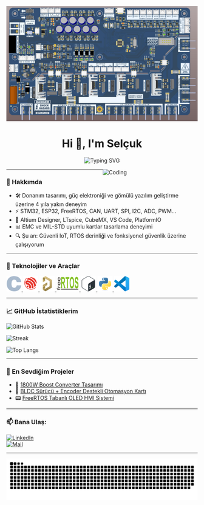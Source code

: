 [![MasterHead](https://github.com/SelcukluOsman/SelcukluOsman/blob/main/assets/masterhead.jpg?raw=true)](https://www.linkedin.com/in/selcukselcuklu)

<h1 align="center">Hi 👋, I'm Selçuk</h1>

<div align="center">
  <p align="center">
  <img src="https://readme-typing-svg.herokuapp.com?font=Fira+Code&size=22&pause=2000&center=true&vCenter=true&width=1000&lines=🔧+Hardware+Design+Engineer;💡+Embedded+Developer+%26+PCB+Designer;🛠️+STM32%2C+ESP32%2C+RTOS%2C+CAN-FD;🌍+Open+Source+Maker+%26+Lifelong+Learner" alt="Typing SVG" />
</p>

</div>

<img align="right" alt="Coding" width="250" src="https://media.giphy.com/media/qgQUggAC3Pfv687qPC/giphy.gif">

---

### 🧠 Hakkımda

- 🛠️ Donanım tasarımı, güç elektroniği ve gömülü yazılım geliştirme üzerine 4 yıla yakın deneyim  
- ⚡ STM32, ESP32, FreeRTOS, CAN, UART, SPI, I2C, ADC, PWM...  
- 🧰 Altium Designer, LTspice, CubeMX, VS Code, PlatformIO  
- 📊 EMC ve MIL-STD uyumlu kartlar tasarlama deneyimi  
- 🔍 Şu an: Güvenli IoT, RTOS derinliği ve fonksiyonel güvenlik üzerine çalışıyorum  

---

### 🧰 Teknolojiler ve Araçlar

<p align="left">
  <!-- C -->
  <a href="https://en.wikipedia.org/wiki/C_(programming_language)" target="_blank" rel="noreferrer">
    <img src="https://raw.githubusercontent.com/devicons/devicon/master/icons/c/c-original.svg" alt="C" width="40" height="40"/>
  </a>

  <!-- ESP32 / (SVG dönüştürülmüş sürüm) -->
  <a href="https://www.espressif.com/en/products/socs/esp32" target="_blank" rel="noreferrer">
<img src="https://github.com/SelcukluOsman/SelcukluOsman/blob/main/assets/espressif-systems.svg?raw=true" alt="ESP32" width="40" height="40"/>
  </a>

  <!-- Altium (SVG dönüştürülmüş sürüm) -->
  <a href="https://www.altium.com/" target="_blank" rel="noreferrer">
    <img src="https://github.com/SelcukluOsman/SelcukluOsman/blob/main/assets/altium-icon.png?raw=true" alt="Altium" width="40" height="40"/>
  </a>

  <!-- FreeRTOS (manually hosted image) -->
  <a href="https://www.freertos.org/" target="_blank" rel="noreferrer">
    <img src="https://github.com/SelcukluOsman/SelcukluOsman/blob/main/assets/freertos-logo.png?raw=true" alt="FreeRTOS" width="60" height="40"/>
  </a>

  <!-- Bash -->
  <a href="https://www.gnu.org/software/bash/" target="_blank" rel="noreferrer">
    <img src="https://raw.githubusercontent.com/devicons/devicon/master/icons/bash/bash-original.svg" alt="Bash" width="40" height="40"/>
  </a>

  <!-- Python -->
  <a href="https://www.python.org" target="_blank" rel="noreferrer">
    <img src="https://raw.githubusercontent.com/devicons/devicon/master/icons/python/python-original.svg" alt="Python" width="40" height="40"/>
  </a>

  <!-- VS Code -->
  <a href="https://code.visualstudio.com/" target="_blank" rel="noreferrer">
    <img src="https://raw.githubusercontent.com/devicons/devicon/master/icons/vscode/vscode-original.svg" alt="VS Code" width="40" height="40"/>
  </a>
</p>


---

### 📈 GitHub İstatistiklerim

![GitHub Stats](https://github-readme-stats.vercel.app/api?username=SelcukluOsman&show_icons=true&theme=radical)

![Streak](https://streak-stats.demolab.com?user=SelcukluOsman&theme=radical&hide_border=false)

![Top Langs](https://github-readme-stats.vercel.app/api/top-langs/?username=SelcukluOsman&layout=compact&theme=radical)

---

### 🧩 En Sevdiğim Projeler

- 🔋 [1800W Boost Converter Tasarımı](#)
- 🚗 [BLDC Sürücü + Encoder Destekli Otomasyon Kartı](#)
- 📟 [FreeRTOS Tabanlı OLED HMI Sistemi](#)

---

### 📫 Bana Ulaş:

[![LinkedIn](https://img.shields.io/badge/LinkedIn-blue?logo=linkedin&style=for-the-badge)](https://www.linkedin.com/in/selcukselcuklu)  
[![Mail](https://img.shields.io/badge/E-mail-Darkred?logo=gmail&style=for-the-badge)](mailto:osmanselcuklu@yahoo.com)

---


  <!-- Snake Animation -->
  <img src="https://raw.githubusercontent.com/Platane/snk/output/github-contribution-grid-snake.svg" alt="snake animation" />
</p>
